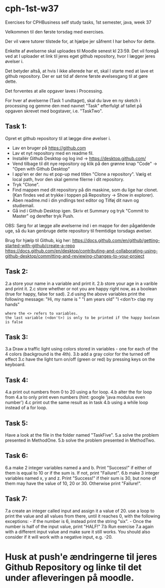 # cph-1st-w37
Exercises for CPHBusiness self study tasks, 1st semester, java, week 37


Velkommen til den første torsdag med exercises. 

Der vil være tutorer tilstede for, at hjælpe jer såfremt I har behov for dette. 

Enkelte af øvelserne skal uploades til Moodle senest kl 23:59. 
Det vil foregå ved at I uploader et link til jeres eget github repository, hvor I lægger jeres øvelser i. 

Det betyder altså, at hvis I ikke allerede har et, skal I starte med at lave et github repository. Der er sat tid af denne første øvelsesgang til at gøre dette. 

Det forventes at alle opgaver laves i Processing. 

For hver af øvelserne (Task 1 undtaget), skal du lave en ny sketch i processing og gemme den med navnet "Task" efterfulgt af tallet på opgaven skrevet med bogstaver, i.e. "TaskTwo".

## Task 1: 
Opret et github repository til at lægge dine øvelser i. 
- Lav en bruger på https://github.com
- Lav et nyt repository med en readme fil. 
- Installér Github Desktop og log ind -> https://desktop.github.com/  
- Vend tilbage til dit nye repository og klik på den grønne knap "Code" -> "Open with Github Desktop"
- I app'en er der nu et pop-up med titlen "Clone a repository". Vælg et local path, hvor den skal gemme filerne i dit repository. 
- Tryk "Clone". 
- Find mappen med dit repository på din maskine, som du lige har clonet. (Kan findes ved at trykke i toppen på Repository -> Show in explorer).
- Åben readme.md i din yndlings text editor og Tilføj dit navn og studiemail. 
- Gå ind i Github Desktop igen. Skriv et Summary og tryk "Commit to Master" og derefter tryk Push. 

OBS: Sørg for at lægge alle øvelserne ind i en mappe for den pågældende uge, så du kan genbruge dette repository til fremtidige torsdags øvelser. 

Brug for hjælp til Github, kig her: 
https://docs.github.com/en/github/getting-started-with-github/create-a-repo 
https://docs.github.com/en/desktop/contributing-and-collaborating-using-github-desktop/committing-and-reviewing-changes-to-your-project


## Task 2: 
2.a store your name in a variable and print it.
2.b store your age in a varible and print it.
2.c store whether or not you are happy right now, as a boolean (true for happy, false for sad). 
2.d using the above variables print the following message:
    "Hi, my name is <name>"
    "I am <age> years old"
    "I <don't> clap my hands"
                                
    where the <> refers to variables.
    the last variable (<don't>) is only to be printed if the happy boolean is false
                                
## Task 3:
3.a Draw a traffic light using colors stored in variables - one for each of the 4 colors (background is the 4th).
3.b add a gray color for the turned off effect
3.c have the light turn on/off (green or red) by pressing keys on the keyboard.
                                                                                      
## Task 4: 
4.a print out numbers from 0 to 20 using a for loop.
4.b alter the for loop from 4.a to only print even numbers (hint: google 'java modulus even number')
4.c print out the same result as in task 4.b using a while loop instead of a for loop.

## Task 5: 
Have a look at the file in the folder named "TaskFive". 
5.a solve the problem presented in MethodOne.
5.b solve the problem presented in MethodTwo.

## Task 6: 
6.a make 2 integer variables named a and b. Print "Success!" if either of them is equal to 10 or if the sum is. If not, print "Failure!".
6.b make 3 integer variables named x, y and z. Print "Success!" if their sum is 30, but none of them may have the value of 10, 20 or 30. Otherwise print "Failure!".


## Task 7: 
7.a create an integer called input and assign it a value of 20. use a loop to print the value and all values from there, until it reaches 0, with the following exceptions: 
    - if the number is 6, instead print the string "six".
    - Once the number is half of the input value, print "HALF!"
7.b Run exercise 7.a again with a different input value and make sure it still works. You should also consider if it will work with a negative input, e.g. -20.
    
# Husk at push'e ændringerne til jeres Github Repository og linke til det under afleveringen på moodle. 

